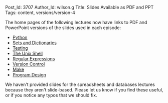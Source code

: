 Post_Id: 3707
Author_Id: wilson.g
Title: Slides Available as PDF and PPT
Tags: content, versions/version-4

<p>The home pages of the following lectures now have links to PDF and PowerPoint versions of the slides used in each episode:</p>
<ul>
<li><a href="/4_0/python/">Python</a></li>
<li><a href="/4_0/setdict/">Sets and Dictionaries</a></li>
<li><a href="/4_0/test/">Testing</a></li>
<li><a href="/4_0/shell/">The Unix Shell</a></li>
<li><a href="/4_0/regexp/">Regular Expressions</a></li>
<li><a href="/4_0/vc/">Version Control</a></li>
<li><a href="/4_0/make/">Make</a></li>
<li><a href="/4_0/invperc/">Program Design</a></li>
</ul>
<p>We haven't provided slides for the spreadsheets and databases lectures because they aren't slide-based. Please let us know if you find these useful, or if you notice any typos that we should fix.</p>
